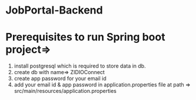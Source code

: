 # JobPortal-Backend
# Prerequisites to run Spring boot project=>
1. install postgresql which is required to store data in db.
2. create db with name=> ZIDIOConnect
3. create app password for your email id
4. add your email id & app password in application.properties file at path => src/main/resources/application.properties 
